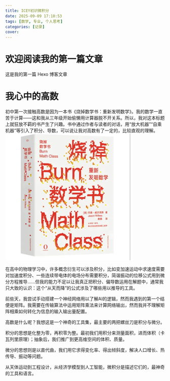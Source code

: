 ```yaml
---
title: ICEY初识微积分
date: 2025-09-09 17:10:53
tags: [数学, 专业, 个人思考]
categories: [记录]
cover: 
---
```


# 欢迎阅读我的第一篇文章

这是我的第一篇 Hexo 博客文章

# 我心中的高数

初中第一次接触高数是因为一本书《烧掉数学书：重新发明数学》。我的数学一直苦于计算——这和我从三年级开始偷懒用计算器脱不开关系。所以，我对这本标题上就狂放不羁的书产生了兴趣。书中通过作者与读者的对话，用“放大机器”“自乘机器”等引入了积分、导数，可以说让我对高数有了一定的，比较直观的理解。![就是它](ICEY1/img/1.jpg)

在高中的物理学习中，许多概念衍生可以涉及积分，比如变加速运动中求速度需要对加速度积分、一些连续带电体的电场分布需要积分，简谐振动的位移公式用到微分方程推导……但我的能力不足以让我真正把积分、偏导数运用在解题中，通常我只大致的认识：这个“从天而降”的公式涉及了哪些用以推导的工具。

前些天，我尝试手动搭建一个神经网络用以了解AI的逻辑，然而我遇到的第一个结便是矩阵。我需要在传输算法中运用矩阵乘法来计算网络输出，然而我并不理解矩阵相乘如何转化为信息的输入输出量配置。

高数是什么呢？我想这是一个神奇的工具集，最主要的两把螺丝刀是积分与微分。

积分的思想是化整为零，再积零为整。最初我们用积分来测量面积，进而体积（卡瓦列里原理）；抽象后，我们推广到更高维空间的体积、质量。

微分的思想则是以直代曲，我们用它求得变化率、得出倾斜度，解决人口增长、热传导、振动等问题。

从天体运动到工程设计，从经济学模型到人工智能，微积分是描述它们的，最神奇的工具和语言。